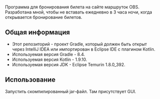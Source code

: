 Программа для бронирования билета на сайте маршруток OBS. Разработана мной, чтобы не вставать ежедневно в 3 часа ночи, когда открывается бронирование билетов.

## Общая информация

* Этот репозиторий - проект Gradle, который должен быть открыт через IntelliJ IDEA или импортирован в Eclipse IDE с плагином Kotlin.
* Используемая версия Gradle - 8.4.
* Используемая версия Kotlin - 1.9.10.
* Используемая версия JDK - Eclipse Temurin 1.8.0_392.

## Использование

Запустить скомпилированный jar-файл. Там присутствует GUI.
